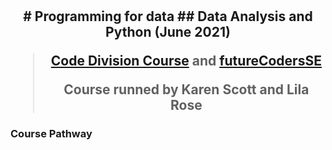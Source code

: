 <h1 align="center">
</h1>
<h2 align="center">
# Programming for data
## Data Analysis and Python (June 2021)

> [Code Division Course](http://codedivision.co.uk "Code Division Course") 
> and [futureCodersSE](http://futurecoders.org.uk "futureCodersSE")
> 
> Course runned by Karen Scott and Lila Rose

### Course Pathway

